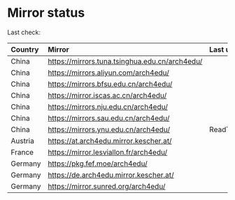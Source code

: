 <script src="./time.js"></script>
# Mirror status
Last check: <script type="text/javascript">localize(1693941237.2302747);</script>

|Country|Mirror|Last update|
|:------|:-----|:----------|
|China|https://mirrors.tuna.tsinghua.edu.cn/arch4edu/|<script type="text/javascript">localize(1693895692);</script>|
|China|https://mirrors.aliyun.com/arch4edu/|<script type="text/javascript">localize(1693809132);</script>|
|China|https://mirrors.bfsu.edu.cn/arch4edu/|<script type="text/javascript">localize(1693895692);</script>|
|China|https://mirror.iscas.ac.cn/arch4edu/|<script type="text/javascript">localize(1693895692);</script>|
|China|https://mirrors.nju.edu.cn/arch4edu/|<script type="text/javascript">localize(1693809132);</script>|
|China|https://mirrors.sau.edu.cn/arch4edu/|<script type="text/javascript">localize(1693895692);</script>|
|China|https://mirrors.ynu.edu.cn/arch4edu/|ReadTimeout|
|Austria|https://at.arch4edu.mirror.kescher.at/|<script type="text/javascript">localize(1693938657);</script>|
|France|https://mirror.lesviallon.fr/arch4edu/|<script type="text/javascript">localize(1693938657);</script>|
|Germany|https://pkg.fef.moe/arch4edu/|<script type="text/javascript">localize(1693938657);</script>|
|Germany|https://de.arch4edu.mirror.kescher.at/|<script type="text/javascript">localize(1693938657);</script>|
|Germany|https://mirror.sunred.org/arch4edu/|<script type="text/javascript">localize(1693938657);</script>|

<script src="./tablefilter/tablefilter.js"></script>
<script src="./table.js"></script>